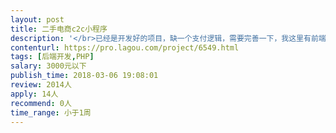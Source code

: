 ```yaml
---                
layout: post       
title: 二手电商c2c小程序           
description: '</br>已经是开发好的项目，缺一个支付逻辑，需要完善一下，我这里有前端配合，一起调试</br>C2C的支付逻辑，微信支付，小程序</br>'     
contenturl: https://pro.lagou.com/project/6549.html      
tags: [后端开发,PHP]            
salary: 3000元以下          
publish_time: 2018-03-06 19:08:01         
review: 2014人                   
apply: 14人                   
recommend: 0人                   
time_range: 小于1周              
---                 
```

